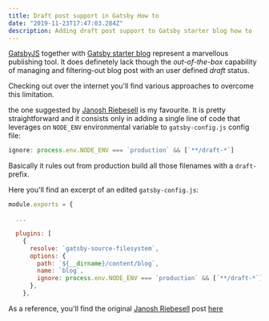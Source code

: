 ```yaml
---
title: Draft post support in Gatsby How to
date: "2019-11-23T17:47:03.284Z"
description: Adding draft post support to Gatsby starter blog how to
---
```


[GatsbyJS][GatsbyJS-site] together with [Gatsby starter blog][gatsby-starter-blog] represent a marvellous publishing tool. It does definetely lack though the *out-of-the-box* capability of managing and filtering-out blog post with an user defined *draft* status.

Checking out over the internet you'll find various approaches to overcome this limitation.

the one suggested by [Janosh Riebesell][janosh-post] is my favourite. It is pretty straightforward and it consists only in adding a single line of code that leverages on `NODE_ENV` environmental variable to `gatsby-config.js` config file:

```javascript
ignore: process.env.NODE_ENV === `production` && [`**/draft-*`]
```

Basically it rules out from production build all those filenames with a `draft-` prefix.

Here you'll find an excerpt of an edited `gatsby-config.js`:

```javascript
module.exports = {

  ...

  plugins: [
    {
      resolve: `gatsby-source-filesystem`,
      options: {
        path: `${__dirname}/content/blog`,
        name: `blog`,
        ignore: process.env.NODE_ENV === `production` && [`**/draft-*`]
      },
    },

```


As a reference, you'll find the original [Janosh Riebesell][janosh-site] post [here][janosh-post]


[GatsbyJS-site]: https://www.gatsbyjs.org/

[gatsby-starter-blog]: https://github.com/gatsbyjs/gatsby-starter-blog

[janosh-post]: https://janosh.io/blog/exclude-drafts-from-production


[janosh-site]: https://janosh.io/blog/exclude-drafts-from-production